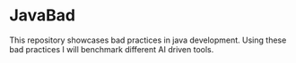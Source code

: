 # JavaBad
This repository showcases bad practices in java development. Using these bad practices I will benchmark different AI driven tools.
